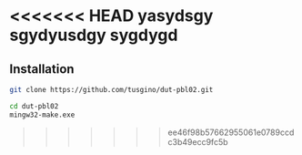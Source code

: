 <<<<<<< HEAD
yasydsgy
sgydyusdgy
sygdygd
=======
## Installation


```sh
git clone https://github.com/tusgino/dut-pbl02.git
```
```sh
cd dut-pbl02
mingw32-make.exe
```
>>>>>>> ee46f98b57662955061e0789ccdc3b49ecc9fc5b
